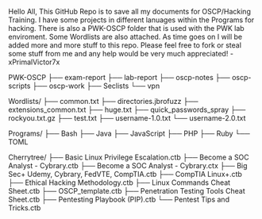Hello All,
	This GitHub Repo is to save all my documents for OSCP/Hacking Training. I have some projects in different
	lanuages within the Programs for hacking. There is also a PWK-OSCP folder that is used with the PWK lab 
	enviroment. Some Wordlists are also attached. As time goes on I will be added more and more stuff to this
	repo. Please feel free to fork or steal some stuff from me and any help would be very much appreciated!
									- xPrimalVictor7x

PWK-OSCP
├── exam-report
├── lab-report
├── oscp-notes
├── oscp-scripts
├── oscp-work
├── Seclists
└── vpn

Wordlists/
├── common.txt
├── directories.jbrofuzz
├── extensions_common.txt
├── huge.txt
├── quick_passwords_spray
├── rockyou.txt.gz
├── test.txt
├── username-1.0.txt
└── username-2.0.txt

Programs/
├── Bash
├── Java
├── JavaScript
├── PHP
├── Ruby
└── TOML

Cherrytree/
├── Basic Linux Privilege Escalation.ctb
├── Become a SOC Analyst - Cybrary.ctb
├── Become a SOC Analyst - Cybrary.ctx
├── Big Sec+ Udemy, Cybrary, FedVTE, CompTIA.ctb
├── CompTIA Linux+.ctb
├── Ethical Hacking Methodology.ctb
├── Linux Commands Cheat Sheet.ctb
├── OSCP_template.ctb
├── Penetration Testing Tools Cheat Sheet.ctb
├── Pentesting Playbook (PIP).ctb
└── Pentest Tips and Tricks.ctb
